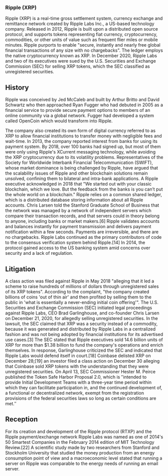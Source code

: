 
















### Ripple (XRP)
Ripple (XRP) is a real-time gross settlement system, currency exchange and remittance network created by Ripple Labs Inc., a US-based technology company. Released in 2012, Ripple is built upon a distributed open source protocol, and supports
tokens representing fiat currency, cryptocurrency, commodities, or other units of value such as frequent flier miles or mobile minutes. Ripple purports to enable "secure, instantly and nearly free global financial transactions of any size with
no chargebacks". The ledger employs the native cryptocurrency known as XRP. In December 2020, Ripple Labs and two of its executives were sued by the U.S. Securities and Exchange Commission (SEC) for selling XRP tokens, which the SEC classified as
unregistered securities.

## History
Ripple was conceived by Jed McCaleb and built by Arthur Britto and David Schwartz who then approached Ryan Fugger who had debuted in 2005 as a financial service to provide secure payment options to members of an online community
via a global network. Fugger had developed a system called OpenCoin which would transform into Ripple.

The company also created its own form of digital currency referred to as XRP to allow financial institutions to transfer money with negligible fees and wait-time. In 2013, the company reported interest from banks for using its payment system. By 2018, over 100 banks had signed up, but most of them were only using Ripple's XCurrent messaging technology, while avoiding the XRP
cryptocurrency due to its volatility problems. Representatives of the Society for Worldwide Interbank Financial Telecommunication (SWIFT), whose market dominance is being challenged by Ripple, have argued that the scalability issues of Ripple
and other blockchain solutions remain unsolved, confining them to bilateral and intra-bank applications. A Ripple executive acknowledged in 2018 that "We started out with your classic blockchain, which we love. But the feedback from the banks
is you can’t put the whole world on a blockchain."
Ripple relies on a common shared ledger, which is a distributed database storing information about all Ripple accounts. Chris Larsen told the Stanford Graduate School of Business that the network
was managed by a network of independent servers which compare their transaction records, and that servers could in theory belong to anyone, including banks or market makers.[6] Ripple validates accounts and balances instantly for payment transmission
and delivers payment notification within a few seconds. Payments are irreversible, and there are no chargebacks. Ripple Labs continued as the primary contributors of code to the consensus verification system behind Ripple.[14] In 2014, the protocol
gained access to the US banking system amid concerns over security and a lack of regulation.

## Litigation
A class action was filed against Ripple in May 2018 "alleging that it led a scheme to raise hundreds of millions of dollars through unregistered sales of its XRP tokens". According to the complaint, "the company created billions
of coins 'out of thin air' and then profited by selling them to the public in 'what is essentially a never-ending initial coin offering'". The U.S. Securities and Exchange Commission (SEC) initiated legal proceedings against Ripple Labs, CEO Brad
Garlinghouse, and co-founder Chris Larsen on December 21, 2020, for allegedly selling unregistered securities. In the lawsuit, the SEC claimed that XRP was a security instead of a commodity, because it was generated and distributed by Ripple Labs
in a centralized fashion and was not being adopted by financial institutions for its advertised use cases.[3] The SEC stated that Ripple executives sold 14.6 billion units of XRP for more than $1.38 billion to fund the company's operations and enrich
themselves. In response, Garlinghouse criticized the SEC and indicated that Ripple Labs would defend itself in court.[18] Coinbase delisted XRP on December 28;[19] an investor filed a class action on December 30 alleging that Coinbase sold XRP tokens
with the understanding that they were unregistered securities. On April 13, SEC Commissioner Hester M. Peirce published the Token Safe Harbor Proposal 2.0, which is ″intended to provide Initial Development Teams with a three-year time period within
which they can facilitate participation in, and the continued development of, a functional or decentralized network, exempt from the registration provisions of the federal securities laws so long as certain conditions are met.″

## Reception
For its creation and development of the Ripple protocol (RTXP) and the Ripple payment/exchange network Ripple Labs was named as one of 2014's 50 Smartest Companies in the February 2014 edition of MIT Technology Review.[22] A scientific
study made by two researchers from Stanford and Stockholm University that studied the money production from an energy consumption point of view and a macroeconomic level stated that running a server on Ripple was comparable to the energy needs of
running an email server.



